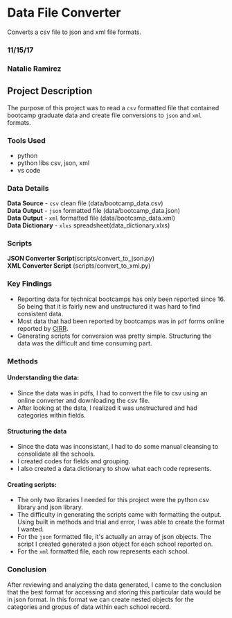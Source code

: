 # Data File Converter
Converts a csv file to json and xml file formats.

### 11/15/17

### Natalie Ramirez

## Project Description
The purpose of this project was to read a `csv` formatted file that contained bootcamp graduate data and create file conversions to `json` and `xml` formats.

### Tools Used
- python
- python libs csv, json, xml
- vs code

### Data Details
**Data Source** - `csv` clean file (data/bootcamp_data.csv)<br/>
**Data Output** - `json` formatted file (data/bootcamp_data.json)<br/>
**Data Output** - `xml` formatted file (data/bootcamp_data.xml)<br />
**Data Dictionary** - `xlxs` spreadsheet(data_dictionary.xlxs)

### Scripts
**JSON Converter Script**(scripts/convert_to_json.py)<br />
**XML Converter Script** (scripts/convert_to_xml.py)<br />

### Key Findings
- Reporting data for technical bootcamps has only been reported since 16. So being that it is fairly new and unstructured it was hard to find consistent data.
- Most data that had been reported by bootcamps was in `pdf` forms online reported by [CIRR](https://cirr.org/data). 
- Generating scripts for conversion was pretty simple. Structuring the data was the difficult and time consuming part.

### Methods
#### Understanding the data:
- Since the data was in pdfs, I had to convert the file to csv using an online converter and downloading the csv file.
- After looking at the data, I realized it was unstructured and had categories within fields.

#### Structuring the data
- Since the data was inconsistant, I had to do some manual cleansing to consolidate all the schools.
- I created codes for fields and grouping.
- I also created a data dictionary to show what each code represents.

#### Creating scripts:
- The only two libraries I needed for this project were the python csv library and json library.
- The difficulty in generating the scripts came with formatting the output. Using built in methods and trial and error, I was able to create the format I wanted.
- For the `json` formatted file, it's actually an array of json objects. The script I created generated a json object for each school reported on.
- For the `xml` formatted file, each row represents each school.

### Conclusion
After reviewing and analyzing the data generated, I came to the conclusion that the best format for accessing and storing this particular data would be in json format. In this format we can create nested objects for the categories and gropus of data within each school record.









